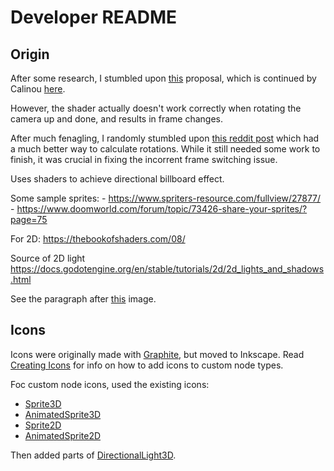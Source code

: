# Developer README

## Origin
After some research, I stumbled upon [this](https://github.com/godotengine/godot-proposals/discussions/5082) proposal, which is continued by Calinou [here](https://github.com/Calinou/godot-demo-projects/blob/add-first-person-shooter/3d/first_person_shooter/enemy/enemy.gdshader).

However, the shader actually doesn't work correctly when rotating the camera up and done, and results in frame changes.

After much fenagling, I randomly stumbled upon [this reddit post](https://www.reddit.com/r/godot/comments/13fgdek/shader_only_8_directional_billboarding/)
which had a much better way to calculate rotations. While it still needed some work to finish, it was crucial in fixing the incorrent frame switching issue.

Uses shaders to achieve directional billboard effect.

Some sample sprites:
	- https://www.spriters-resource.com/fullview/27877/
	- https://www.doomworld.com/forum/topic/73426-share-your-sprites/?page=75


For 2D: https://thebookofshaders.com/08/

Source of 2D light
https://docs.godotengine.org/en/stable/tutorials/2d/2d_lights_and_shadows.html

See the paragraph after [this](https://docs.godotengine.org/en/stable/tutorials/2d/2d_lights_and_shadows.html#id4) image.

## Icons
Icons were originally made with [Graphite](https://editor.graphite.rs/), but moved to Inkscape. Read [Creating Icons](https://docs.godotengine.org/en/latest/contributing/development/editor/creating_icons.html) for info on how to add icons to custom node types.

Foc custom node icons, used the existing icons:
- [Sprite3D](https://github.com/godotengine/godot/blob/master/editor/icons/Sprite3D.svg)
- [AnimatedSprite3D](https://github.com/godotengine/godot/blob/master/editor/icons/AnimatedSprite3D.svg)
- [Sprite2D](https://github.com/godotengine/godot/blob/master/editor/icons/Sprite2D.svg)
- [AnimatedSprite2D](https://github.com/godotengine/godot/blob/master/editor/icons/AnimatedSprite2D.svg)


Then added parts of [DirectionalLight3D](https://github.com/godotengine/godot/blob/master/editor/icons/DirectionalLight3D.svg).
